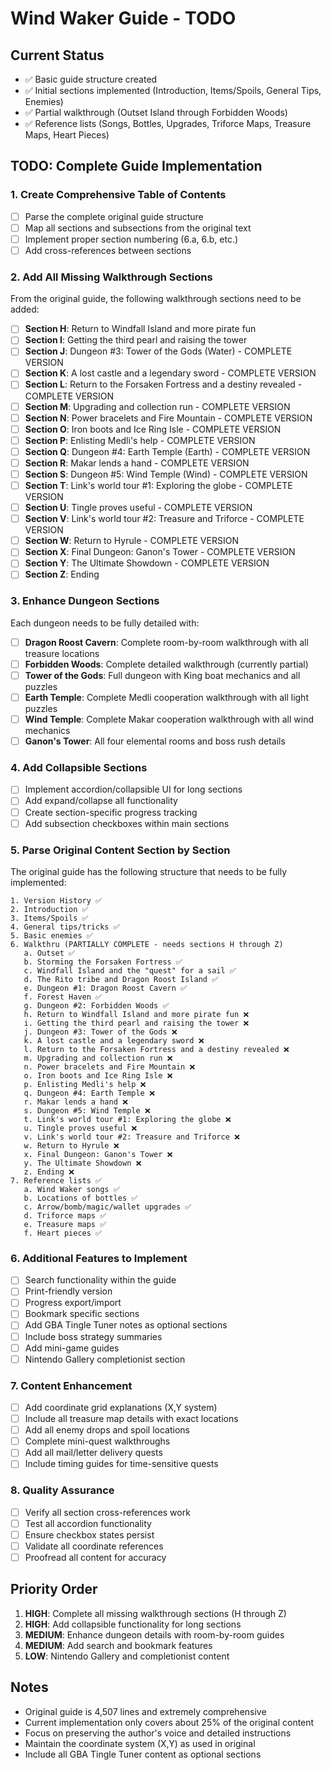 # Wind Waker Guide - TODO

## Current Status
- ✅ Basic guide structure created
- ✅ Initial sections implemented (Introduction, Items/Spoils, General Tips, Enemies)
- ✅ Partial walkthrough (Outset Island through Forbidden Woods)
- ✅ Reference lists (Songs, Bottles, Upgrades, Triforce Maps, Treasure Maps, Heart Pieces)

## TODO: Complete Guide Implementation

### 1. Create Comprehensive Table of Contents
- [ ] Parse the complete original guide structure
- [ ] Map all sections and subsections from the original text
- [ ] Implement proper section numbering (6.a, 6.b, etc.)
- [ ] Add cross-references between sections

### 2. Add All Missing Walkthrough Sections
From the original guide, the following walkthrough sections need to be added:

- [ ] **Section H**: Return to Windfall Island and more pirate fun
- [ ] **Section I**: Getting the third pearl and raising the tower  
- [ ] **Section J**: Dungeon #3: Tower of the Gods (Water) - COMPLETE VERSION
- [ ] **Section K**: A lost castle and a legendary sword - COMPLETE VERSION
- [ ] **Section L**: Return to the Forsaken Fortress and a destiny revealed - COMPLETE VERSION
- [ ] **Section M**: Upgrading and collection run - COMPLETE VERSION
- [ ] **Section N**: Power bracelets and Fire Mountain - COMPLETE VERSION
- [ ] **Section O**: Iron boots and Ice Ring Isle - COMPLETE VERSION
- [ ] **Section P**: Enlisting Medli's help - COMPLETE VERSION
- [ ] **Section Q**: Dungeon #4: Earth Temple (Earth) - COMPLETE VERSION
- [ ] **Section R**: Makar lends a hand - COMPLETE VERSION
- [ ] **Section S**: Dungeon #5: Wind Temple (Wind) - COMPLETE VERSION
- [ ] **Section T**: Link's world tour #1: Exploring the globe - COMPLETE VERSION
- [ ] **Section U**: Tingle proves useful - COMPLETE VERSION
- [ ] **Section V**: Link's world tour #2: Treasure and Triforce - COMPLETE VERSION
- [ ] **Section W**: Return to Hyrule - COMPLETE VERSION
- [ ] **Section X**: Final Dungeon: Ganon's Tower - COMPLETE VERSION
- [ ] **Section Y**: The Ultimate Showdown - COMPLETE VERSION
- [ ] **Section Z**: Ending

### 3. Enhance Dungeon Sections
Each dungeon needs to be fully detailed with:

- [ ] **Dragon Roost Cavern**: Complete room-by-room walkthrough with all treasure locations
- [ ] **Forbidden Woods**: Complete detailed walkthrough (currently partial)
- [ ] **Tower of the Gods**: Full dungeon with King boat mechanics and all puzzles
- [ ] **Earth Temple**: Complete Medli cooperation walkthrough with all light puzzles
- [ ] **Wind Temple**: Complete Makar cooperation walkthrough with all wind mechanics
- [ ] **Ganon's Tower**: All four elemental rooms and boss rush details

### 4. Add Collapsible Sections
- [ ] Implement accordion/collapsible UI for long sections
- [ ] Add expand/collapse all functionality
- [ ] Create section-specific progress tracking
- [ ] Add subsection checkboxes within main sections

### 5. Parse Original Content Section by Section
The original guide has the following structure that needs to be fully implemented:

```
1. Version History ✅
2. Introduction ✅  
3. Items/Spoils ✅
4. General tips/tricks ✅
5. Basic enemies ✅
6. Walkthru (PARTIALLY COMPLETE - needs sections H through Z)
   a. Outset ✅
   b. Storming the Forsaken Fortress ✅
   c. Windfall Island and the "quest" for a sail ✅
   d. The Rito tribe and Dragon Roost Island ✅
   e. Dungeon #1: Dragon Roost Cavern ✅
   f. Forest Haven ✅
   g. Dungeon #2: Forbidden Woods ✅
   h. Return to Windfall Island and more pirate fun ❌
   i. Getting the third pearl and raising the tower ❌
   j. Dungeon #3: Tower of the Gods ❌
   k. A lost castle and a legendary sword ❌
   l. Return to the Forsaken Fortress and a destiny revealed ❌
   m. Upgrading and collection run ❌
   n. Power bracelets and Fire Mountain ❌
   o. Iron boots and Ice Ring Isle ❌
   p. Enlisting Medli's help ❌
   q. Dungeon #4: Earth Temple ❌
   r. Makar lends a hand ❌
   s. Dungeon #5: Wind Temple ❌
   t. Link's world tour #1: Exploring the globe ❌
   u. Tingle proves useful ❌
   v. Link's world tour #2: Treasure and Triforce ❌
   w. Return to Hyrule ❌
   x. Final Dungeon: Ganon's Tower ❌
   y. The Ultimate Showdown ❌
   z. Ending ❌
7. Reference lists ✅
   a. Wind Waker songs ✅
   b. Locations of bottles ✅
   c. Arrow/bomb/magic/wallet upgrades ✅
   d. Triforce maps ✅
   e. Treasure maps ✅
   f. Heart pieces ✅
```

### 6. Additional Features to Implement
- [ ] Search functionality within the guide
- [ ] Print-friendly version
- [ ] Progress export/import
- [ ] Bookmark specific sections
- [ ] Add GBA Tingle Tuner notes as optional sections
- [ ] Include boss strategy summaries
- [ ] Add mini-game guides
- [ ] Nintendo Gallery completionist section

### 7. Content Enhancement
- [ ] Add coordinate grid explanations (X,Y system)
- [ ] Include all treasure map details with exact locations
- [ ] Add all enemy drops and spoil locations
- [ ] Complete mini-quest walkthroughs
- [ ] Add all mail/letter delivery quests
- [ ] Include timing guides for time-sensitive quests

### 8. Quality Assurance
- [ ] Verify all section cross-references work
- [ ] Test all accordion functionality
- [ ] Ensure checkbox states persist
- [ ] Validate all coordinate references
- [ ] Proofread all content for accuracy

## Priority Order
1. **HIGH**: Complete all missing walkthrough sections (H through Z)
2. **HIGH**: Add collapsible functionality for long sections
3. **MEDIUM**: Enhance dungeon details with room-by-room guides
4. **MEDIUM**: Add search and bookmark features
5. **LOW**: Nintendo Gallery and completionist content

## Notes
- Original guide is 4,507 lines and extremely comprehensive
- Current implementation only covers about 25% of the original content
- Focus on preserving the author's voice and detailed instructions
- Maintain the coordinate system (X,Y) as used in original
- Include all GBA Tingle Tuner content as optional sections
